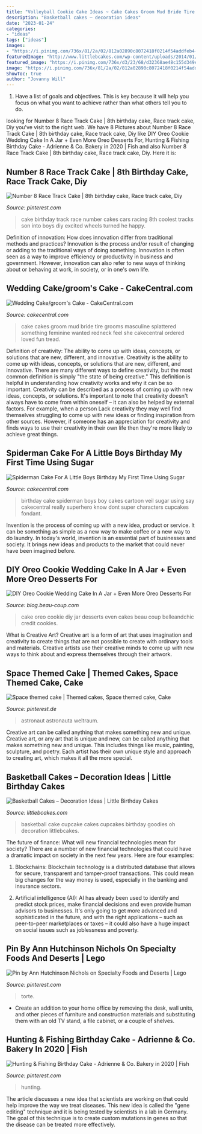 ```yaml
---
title: "Volleyball Cookie Cake Ideas ~ Cake Cakes Groom Mud Bride Tire Grooms Masculine Splattered Something Feminine Wanted Redneck Feel She Cakecentral Ordered Loved Fun Tread"
description: "Basketball cakes – decoration ideas"
date: "2023-01-24"
categories:
- "ideas"
tags: ["ideas"]
images:
- "https://i.pinimg.com/736x/81/2a/02/812a02890c8072418f0214f54addfeb4--homemade-birthday-cakes-cake-birthday.jpg"
featuredImage: "http://www.littlebcakes.com/wp-content/uploads/2014/01/Basketball-Cupcake-Cake.jpg"
featured_image: "https://i.pinimg.com/736x/d3/23/68/d32368ae48c155d349e041ab9aefea07.jpg"
image: "https://i.pinimg.com/736x/81/2a/02/812a02890c8072418f0214f54addfeb4--homemade-birthday-cakes-cake-birthday.jpg"
ShowToc: true
author: "Jovanny Will"
---
```



1. Have a list of goals and objectives. This is key because it will help you focus on what you want to achieve rather than what others tell you to do.

	

		
looking for Number 8 Race Track Cake | 8th birthday cake, Race track cake, Diy you've visit to the right web. We have 8 Pictures about Number 8 Race Track Cake | 8th birthday cake, Race track cake, Diy like DIY Oreo Cookie Wedding Cake In A Jar + Even More Oreo Desserts For, Hunting &amp; Fishing Birthday Cake - Adrienne &amp; Co. Bakery in 2020 | Fish and also Number 8 Race Track Cake | 8th birthday cake, Race track cake, Diy. Here it is:
		
    
## Number 8 Race Track Cake | 8th Birthday Cake, Race Track Cake, Diy

<img loading=lazy src="https://i.pinimg.com/736x/81/2a/02/812a02890c8072418f0214f54addfeb4--homemade-birthday-cakes-cake-birthday.jpg" onerror="this.onerror=null;this.src='https://tse4.mm.bing.net/th?id=OIP.TckGd71W8bN6auVsrotDjAHaKJ&amp;pid=15.1';" alt="Number 8 Race Track Cake | 8th birthday cake, Race track cake, Diy">

_Source: pinterest.com_

>cake birthday track race number cakes cars racing 8th coolest tracks son into boys diy excited wheels turned he happy. 

	

Definition of innovation: How does innovation differ from traditional methods and practices?
Innovation is the process and/or result of changing or adding to the traditional ways of doing something. Innovation is often seen as a way to improve efficiency or productivity in business and government. However, innovation can also refer to new ways of thinking about or behaving at work, in society, or in one's own life.

    
## Wedding Cake/groom&#039;s Cake - CakeCentral.com

<img loading=lazy src="https://cdn001.cakecentral.com/gallery/2015/03/900_479273W3n2_wedding-cakegrooms-cake.jpg" onerror="this.onerror=null;this.src='https://tse1.mm.bing.net/th?id=OIP.doXXl1mfhocP8bNo0nQi3gHaMY&amp;pid=15.1';" alt="Wedding Cake/groom&#039;s Cake - CakeCentral.com">

_Source: cakecentral.com_

>cake cakes groom mud bride tire grooms masculine splattered something feminine wanted redneck feel she cakecentral ordered loved fun tread. 

	

Definition of creativity: The ability to come up with ideas, concepts, or solutions that are new, different, and innovative.
Creativity is the ability to come up with ideas, concepts, or solutions that are new, different, and innovative. There are many different ways to define creativity, but the most common definition is simply "the state of being creative." This definition is helpful in understanding how creativity works and why it can be so important.
Creativity can be described as a process of coming up with new ideas, concepts, or solutions. It's important to note that creativity doesn't always have to come from within oneself – it can also be helped by external factors. For example, when a person Lack creativity they may well find themselves struggling to come up with new ideas or finding inspiration from other sources. However, if someone has an appreciation for creativity and finds ways to use their creativity in their own life then they're more likely to achieve great things.

    
## Spiderman Cake For A Little Boys Birthday My First Time Using Sugar

<img loading=lazy src="https://cdn001.cakecentral.com/gallery/2015/03/900_50001318yO_spiderman-cake-for-a-little-boys-birthday-my-first-time-using-sugar-veil-i-have-to-say-that-i-really-like-it-but-i-dont-know-if-it-was.jpg" onerror="this.onerror=null;this.src='https://tse4.mm.bing.net/th?id=OIP.fk31TK5ktdvcPKVIQtC9HgHaJ4&amp;pid=15.1';" alt="Spiderman Cake For A Little Boys Birthday My First Time Using Sugar">

_Source: cakecentral.com_

>birthday cake spiderman boys boy cakes cartoon veil sugar using say cakecentral really superhero know dont super characters cupcakes fondant. 

	

Invention is the process of coming up with a new idea, product or service. It can be something as simple as a new way to make coffee or a new way to do laundry. In today's world, invention is an essential part of businesses and society. It brings new ideas and products to the market that could never have been imagined before.

    
## DIY Oreo Cookie Wedding Cake In A Jar + Even More Oreo Desserts For

<img loading=lazy src="http://cdn.beau-coup.com/content-images/142181/142181-0.jpg" onerror="this.onerror=null;this.src='https://tse4.mm.bing.net/th?id=OIP.oW5SuvUIXSJovny7bpttZgHaLG&amp;pid=15.1';" alt="DIY Oreo Cookie Wedding Cake In A Jar + Even More Oreo Desserts For">

_Source: blog.beau-coup.com_

>cake oreo cookie diy jar desserts even cakes beau coup belleandchic credit cookies. 

	

What is Creative Art?
Creative art is a form of art that uses imagination and creativity to create things that are not possible to create with ordinary tools and materials. Creative artists use their creative minds to come up with new ways to think about and express themselves through their artwork.

    
## Space Themed Cake | Themed Cakes, Space Themed Cake, Cake

<img loading=lazy src="https://i.pinimg.com/736x/72/18/23/7218237618f5775a965a3e665380112c.jpg" onerror="this.onerror=null;this.src='https://tse2.mm.bing.net/th?id=OIP.qDGKWJqq7-t8ST_tpO-cdwHaJ4&amp;pid=15.1';" alt="Space themed cake | Themed cakes, Space themed cake, Cake">

_Source: pinterest.de_

>astronaut astronauta weltraum. 

	

Creative art can be called anything that makes something new and unique.
Creative art, or any art that is unique and new, can be called anything that makes something new and unique. This includes things like music, painting, sculpture, and poetry. Each artist has their own unique style and approach to creating art, which makes it all the more special.

    
## Basketball Cakes – Decoration Ideas | Little Birthday Cakes

<img loading=lazy src="http://www.littlebcakes.com/wp-content/uploads/2014/01/Basketball-Cupcake-Cake.jpg" onerror="this.onerror=null;this.src='https://tse4.mm.bing.net/th?id=OIP.jBg7Su2OtLfE5aUZGIUaugHaFj&amp;pid=15.1';" alt="Basketball Cakes – Decoration Ideas | Little Birthday Cakes">

_Source: littlebcakes.com_

>basketball cake cupcake cakes cupcakes birthday goodies oh decoration littlebcakes. 

	

The future of finance: What will new financial technologies mean for society?
There are a number of new financial technologies that could have a dramatic impact on society in the next few years. Here are four examples:
1. Blockchains: Blockchain technology is a distributed database that allows for secure, transparent and tamper-proof transactions. This could mean big changes for the way money is used, especially in the banking and insurance sectors.

2. Artificial intelligence (AI): AI has already been used to identify and predict stock prices, make financial decisions and even provide human advisors to businesses. It's only going to get more advanced and sophisticated in the future, and with the right applications – such as peer-to-peer marketplaces or taxes – it could also have a huge impact on social issues such as joblessness and poverty.


    
## Pin By Ann Hutchinson Nichols On Specialty Foods And Deserts | Lego

<img loading=lazy src="https://i.pinimg.com/736x/86/93/d4/8693d498b27e167b3578bc0bb31281dc--deserts-foods.jpg" onerror="this.onerror=null;this.src='https://tse4.mm.bing.net/th?id=OIP.Me6Q7hBx2-nqi8HJ3fDpeAHaJ4&amp;pid=15.1';" alt="Pin by Ann Hutchinson Nichols on Specialty Foods and Deserts | Lego">

_Source: pinterest.com_

>torte. 

	

- Create an addition to your home office by removing the desk, wall units, and other pieces of furniture and construction materials and substituting them with an old TV stand, a file cabinet, or a couple of shelves.

    
## Hunting &amp; Fishing Birthday Cake - Adrienne &amp; Co. Bakery In 2020 | Fish

<img loading=lazy src="https://i.pinimg.com/736x/d3/23/68/d32368ae48c155d349e041ab9aefea07.jpg" onerror="this.onerror=null;this.src='https://tse3.mm.bing.net/th?id=OIP.sapDwG2rBLVXZ297m4jq7AHaJ3&amp;pid=15.1';" alt="Hunting &amp; Fishing Birthday Cake - Adrienne &amp; Co. Bakery in 2020 | Fish">

_Source: pinterest.com_

>hunting. 

	

The article discusses a new idea that scientists are working on that could help improve the way we treat diseases. This new idea is called the "gene editing" technique and it is being tested by scientists in a lab in Germany. The goal of this technique is to create custom mutations in genes so that the disease can be treated more effectively.

